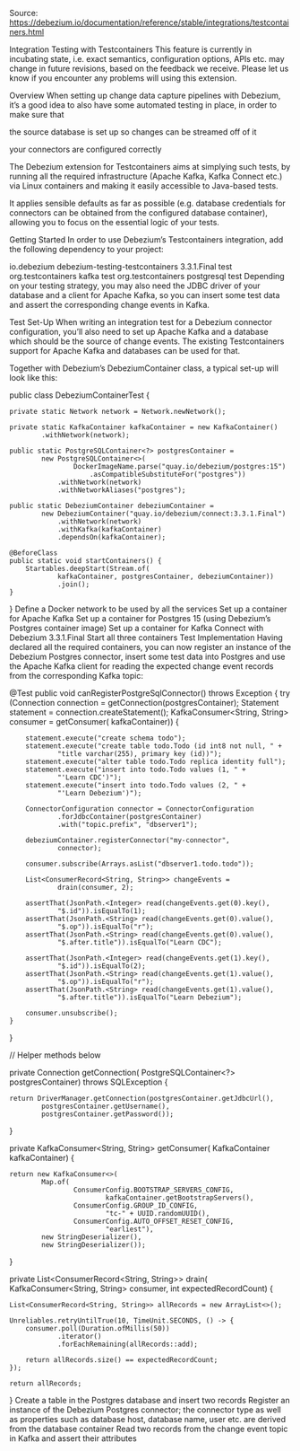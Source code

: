 Source: https://debezium.io/documentation/reference/stable/integrations/testcontainers.html

Integration Testing with Testcontainers
This feature is currently in incubating state, i.e. exact semantics, configuration options, APIs etc. may change in future revisions, based on the feedback we receive. Please let us know if you encounter any problems will using this extension.

Overview
When setting up change data capture pipelines with Debezium, it’s a good idea to also have some automated testing in place, in order to make sure that

the source database is set up so changes can be streamed off of it

your connectors are configured correctly

The Debezium extension for Testcontainers aims at simplying such tests, by running all the required infrastructure (Apache Kafka, Kafka Connect etc.) via Linux containers and making it easily accessible to Java-based tests.

It applies sensible defaults as far as possible (e.g. database credentials for connectors can be obtained from the configured database container), allowing you to focus on the essential logic of your tests.

Getting Started
In order to use Debezium’s Testcontainers integration, add the following dependency to your project:

<dependency>
  <groupId>io.debezium</groupId>
  <artifactId>debezium-testing-testcontainers</artifactId>
  <version>3.3.1.Final</version>
  <scope>test</scope>
</dependency>
<dependency>
  <groupId>org.testcontainers</groupId>
  <artifactId>kafka</artifactId>
  <scope>test</scope>
</dependency>

<!-- Add the TC dependency matching your database -->
<dependency>
  <groupId>org.testcontainers</groupId>
  <artifactId>postgresql</artifactId>
  <scope>test</scope>
</dependency>
Depending on your testing strategy, you may also need the JDBC driver of your database and a client for Apache Kafka, so you can insert some test data and assert the corresponding change events in Kafka.

Test Set-Up
When writing an integration test for a Debezium connector configuration, you’ll also need to set up Apache Kafka and a database which should be the source of change events. The existing Testcontainers support for Apache Kafka and databases can be used for that.

Together with Debezium’s DebeziumContainer class, a typical set-up will look like this:

public class DebeziumContainerTest {

    private static Network network = Network.newNetwork(); 

    private static KafkaContainer kafkaContainer = new KafkaContainer()
            .withNetwork(network); 

    public static PostgreSQLContainer<?> postgresContainer =
            new PostgreSQLContainer<>(
                    DockerImageName.parse("quay.io/debezium/postgres:15")
                        .asCompatibleSubstituteFor("postgres"))
                .withNetwork(network)
                .withNetworkAliases("postgres"); 

    public static DebeziumContainer debeziumContainer =
            new DebeziumContainer("quay.io/debezium/connect:3.3.1.Final")
                .withNetwork(network)
                .withKafka(kafkaContainer)
                .dependsOn(kafkaContainer); 

    @BeforeClass
    public static void startContainers() { 
        Startables.deepStart(Stream.of(
                kafkaContainer, postgresContainer, debeziumContainer))
                .join();
    }
}
Define a Docker network to be used by all the services
Set up a container for Apache Kafka
Set up a container for Postgres 15 (using Debezium’s Postgres container image)
Set up a container for Kafka Connect with Debezium 3.3.1.Final
Start all three containers
Test Implementation
Having declared all the required containers, you can now register an instance of the Debezium Postgres connector, insert some test data into Postgres and use the Apache Kafka client for reading the expected change event records from the corresponding Kafka topic:

@Test
public void canRegisterPostgreSqlConnector() throws Exception {
try (Connection connection = getConnection(postgresContainer);
Statement statement = connection.createStatement();
KafkaConsumer<String, String> consumer = getConsumer(
kafkaContainer)) {

        statement.execute("create schema todo"); 
        statement.execute("create table todo.Todo (id int8 not null, " +
                "title varchar(255), primary key (id))");
        statement.execute("alter table todo.Todo replica identity full");
        statement.execute("insert into todo.Todo values (1, " +
                "'Learn CDC')");
        statement.execute("insert into todo.Todo values (2, " +
                "'Learn Debezium')");

        ConnectorConfiguration connector = ConnectorConfiguration
                .forJdbcContainer(postgresContainer)
                .with("topic.prefix", "dbserver1");

        debeziumContainer.registerConnector("my-connector",
                connector); 

        consumer.subscribe(Arrays.asList("dbserver1.todo.todo"));

        List<ConsumerRecord<String, String>> changeEvents =
                drain(consumer, 2); 

        assertThat(JsonPath.<Integer> read(changeEvents.get(0).key(),
                "$.id")).isEqualTo(1);
        assertThat(JsonPath.<String> read(changeEvents.get(0).value(),
                "$.op")).isEqualTo("r");
        assertThat(JsonPath.<String> read(changeEvents.get(0).value(),
                "$.after.title")).isEqualTo("Learn CDC");

        assertThat(JsonPath.<Integer> read(changeEvents.get(1).key(),
                "$.id")).isEqualTo(2);
        assertThat(JsonPath.<String> read(changeEvents.get(1).value(),
                "$.op")).isEqualTo("r");
        assertThat(JsonPath.<String> read(changeEvents.get(1).value(),
                "$.after.title")).isEqualTo("Learn Debezium");

        consumer.unsubscribe();
    }
}

// Helper methods below

private Connection getConnection(
PostgreSQLContainer<?> postgresContainer)
throws SQLException {

    return DriverManager.getConnection(postgresContainer.getJdbcUrl(),
            postgresContainer.getUsername(),
            postgresContainer.getPassword());
}

private KafkaConsumer<String, String> getConsumer(
KafkaContainer kafkaContainer) {

    return new KafkaConsumer<>(
            Map.of(
                    ConsumerConfig.BOOTSTRAP_SERVERS_CONFIG,
                            kafkaContainer.getBootstrapServers(),
                    ConsumerConfig.GROUP_ID_CONFIG,
                            "tc-" + UUID.randomUUID(),
                    ConsumerConfig.AUTO_OFFSET_RESET_CONFIG,
                            "earliest"),
            new StringDeserializer(),
            new StringDeserializer());
}

private List<ConsumerRecord<String, String>> drain(
KafkaConsumer<String, String> consumer,
int expectedRecordCount) {

    List<ConsumerRecord<String, String>> allRecords = new ArrayList<>();

    Unreliables.retryUntilTrue(10, TimeUnit.SECONDS, () -> {
        consumer.poll(Duration.ofMillis(50))
                .iterator()
                .forEachRemaining(allRecords::add);

        return allRecords.size() == expectedRecordCount;
    });

    return allRecords;
}
Create a table in the Postgres database and insert two records
Register an instance of the Debezium Postgres connector; the connector type as well as properties such as database host, database name, user etc. are derived from the database container
Read two records from the change event topic in Kafka and assert their attributes